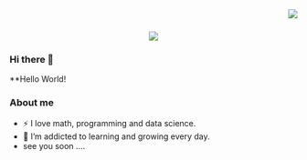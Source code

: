 <img align="right" src="https://visitor-badge.laobi.icu/badge?page_id=monish-jain.monish-jain">

<h1 align="center">
  <a href="https://git.io/typing-svg">
    <img src="https://readme-typing-svg.herokuapp.com/?lines=Hello,+There!+👋;This+is+Monish+Jain....;Nice+to+e-meet+you!&center=true&size=30">
  </a>
</h1>

### Hi there 👋


**Hello World! 

### About me
- :zap: I love math, programming and data science.
- 🌱 I’m addicted to learning and growing every day.
- see you soon ....
